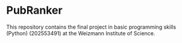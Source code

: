 # PubRanker
This repository contains the final project in basic programming skills (Python) (202553491) at the Weizmann Institute of Science.
